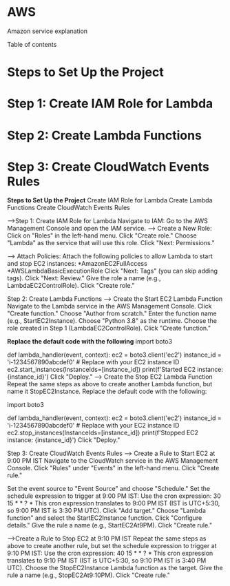 # AWS
Amazon service explanation

Table of contents
# Steps to Set Up the Project
# Step 1: Create IAM Role for Lambda
# Step 2: Create Lambda Functions
# Step 3: Create CloudWatch Events Rules

 **Steps to Set Up the Project**
Create IAM Role for Lambda
Create Lambda Functions
Create CloudWatch Events Rules

-->Step 1: Create IAM Role for Lambda
Navigate to IAM:
Go to the AWS Management Console and open the IAM service.
--> Create a New Role:
Click on "Roles" in the left-hand menu.
Click "Create role."
Choose "Lambda" as the service that will use this role.
Click "Next: Permissions."

--> Attach Policies:
Attach the following policies to allow Lambda to start and stop EC2 instances:
*AmazonEC2FullAccess
*AWSLambdaBasicExecutionRole
Click "Next: Tags" (you can skip adding tags).
Click "Next: Review."
Give the role a name (e.g., LambdaEC2ControlRole).
Click "Create role."

Step 2: Create Lambda Functions
--> Create the Start EC2 Lambda Function
Navigate to the Lambda service in the AWS Management Console.
Click "Create function."
Choose "Author from scratch."
Enter the function name (e.g., StartEC2Instance).
Choose "Python 3.8" as the runtime.
Choose the role created in Step 1 (LambdaEC2ControlRole).
Click "Create function."

**Replace the default code with the following**
import boto3

def lambda_handler(event, context):
    ec2 = boto3.client('ec2')
    instance_id = 'i-1234567890abcdef0'  # Replace with your EC2 instance ID
    ec2.start_instances(InstanceIds=[instance_id])
    print(f'Started EC2 instance: {instance_id}')
Click "Deploy."
--> Create the Stop EC2 Lambda Function
Repeat the same steps as above to create another Lambda function, but name it StopEC2Instance.
Replace the default code with the following:

import boto3

def lambda_handler(event, context):
    ec2 = boto3.client('ec2')
    instance_id = 'i-1234567890abcdef0'  # Replace with your EC2 instance ID
    ec2.stop_instances(InstanceIds=[instance_id])
    print(f'Stopped EC2 instance: {instance_id}')
Click "Deploy."

Step 3: Create CloudWatch Events Rules
--> Create a Rule to Start EC2 at 9:00 PM IST
Navigate to the CloudWatch service in the AWS Management Console.
Click "Rules" under "Events" in the left-hand menu.
Click "Create rule."

Set the event source to "Event Source" and choose "Schedule."
Set the schedule expression to trigger at 9:00 PM IST:
Use the cron expression: 30 15 * * ? *
This cron expression translates to 9:00 PM IST (IST is UTC+5:30, so 9:00 PM IST is 3:30 PM UTC).
Click "Add target."
Choose "Lambda function" and select the StartEC2Instance function.
Click "Configure details."
Give the rule a name (e.g., StartEC2At9PM).
Click "Create rule."

-->Create a Rule to Stop EC2 at 9:10 PM IST
Repeat the same steps as above to create another rule, but set the schedule expression to trigger at 9:10 PM IST:
Use the cron expression: 40 15 * * ? *
This cron expression translates to 9:10 PM IST (IST is UTC+5:30, so 9:10 PM IST is 3:40 PM UTC).
Choose the StopEC2Instance Lambda function as the target.
Give the rule a name (e.g., StopEC2At9:10PM).
Click "Create rule."
